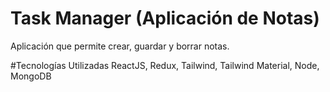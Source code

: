 # Task Manager (Aplicación de Notas)
Aplicación que permite crear, guardar y borrar notas.

#Tecnologías Utilizadas
ReactJS, Redux, Tailwind, Tailwind Material, Node, MongoDB
